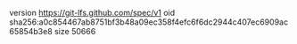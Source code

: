 version https://git-lfs.github.com/spec/v1
oid sha256:a0c854467ab8751bf3b48a09ec358f4efc6f6dc2944c407ec6909ac65854b3e8
size 50666
